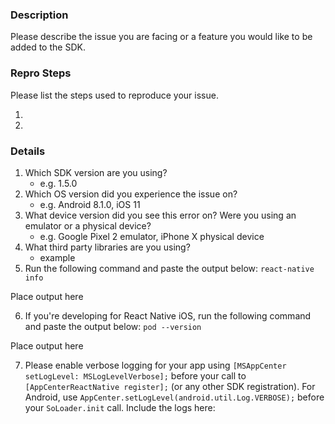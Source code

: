 <!-- If you have an issue in React Native platform but have not integrated the
     App Center SDK in your application, please contact support by clicking
     on the blue icon on the lower right of App Center portal (https://appcenter.ms). -->

### **Description**

Please describe the issue you are facing or a feature you would like to be added to the SDK.

<!-- If making a feature request, remove the below information -->
### **Repro Steps**

Please list the steps used to reproduce your issue.

1.
2.

### **Details**

1. Which SDK version are you using?
    - e.g. 1.5.0
2. Which OS version did you experience the issue on?
    - e.g. Android 8.1.0, iOS 11
3. What device version did you see this error on?  Were you using an emulator or a physical device?
    - e.g. Google Pixel 2 emulator, iPhone X physical device
4. What third party libraries are you using?
    - example
5. Run the following command and paste the output below: `react-native info`

Place output here

6. If you're developing for React Native iOS, run the following command and paste the output below: `pod --version`

Place output here

7. Please enable verbose logging for your app using `[MSAppCenter setLogLevel: MSLogLevelVerbose];` before your call to `[AppCenterReactNative register];` (or any other SDK registration). For Android, use `AppCenter.setLogLevel(android.util.Log.VERBOSE);` before your `SoLoader.init` call. Include the logs here:

